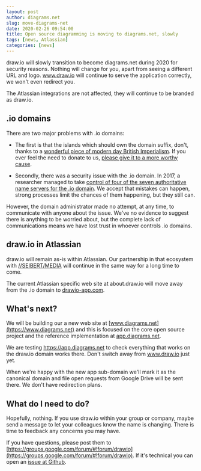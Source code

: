 ```yaml
---
layout: post
author: diagrams.net
slug: move-diagrams-net
date: 2020-02-26 09:54:00
title: Open source diagramming is moving to diagrams.net, slowly
tags: [news, Atlassian]
categories: [news]
---
```


draw.io will slowly transition to become diagrams.net during 2020 for security reasons. Nothing will change for you, apart from seeing a different URL and logo. www.draw.io will continue to serve the application correctly, we won't even redirect you.

The Atlassian integrations are not affected, they will continue to be branded as draw.io.

## .io domains

There are two major problems with .io domains:

- The first is that the islands which should own the domain suffix, don't, thanks to a [wonderful piece of modern day British Imperialism](https://gigaom.com/2014/06/30/the-dark-side-of-io-how-the-u-k-is-making-web-domain-profits-from-a-shady-cold-war-land-deal/). If you ever feel the need to donate to us, [please give it to a more worthy cause](https://www.chagossupport.org.uk/).

- Secondly, there was a security issue with the .io domain. In 2017, a researcher managed to take [control of four of the seven authoritative name servers for the .io domain](https://thehackerblog.com/the-io-error-taking-control-of-all-io-domains-with-a-targeted-registration/). We accept that mistakes can happen, strong processes limit the chances of them happening, but they still can.

However, the domain administrator made no attempt, at any time, to communicate with anyone about the issue. We've no evidence to suggest there is anything to be worried about, but the complete lack of communications means we have lost trust in whoever controls .io domains.

## draw.io in Atlassian

draw.io will remain as-is within Atlassian. Our partnership in that ecosystem with [//SEIBERT/MEDIA](https://seibert-media.com) will continue in the same way for a long time to come.

The current Atlassian specific web site at about.draw.io will move away from the .io domain to [drawio-app.com](https://drawio-app.com).

## What's next?

We will be building our a new web site at [www.diagrams.net](https://www.diagrams.net) and this is focused on the core open source project and the reference implementation at [app.diagrams.net](https://app.diagrams.net).

We are testing https://app.diagrams.net to check everything that works on the draw.io domain works there. Don't switch away from www.draw.io just yet.

When we're happy with the new app sub-domain we'll mark it as the canonical domain and file open requests from Google Drive will be sent there. We don't have redirection plans.

## What do I need to do?

Hopefully, nothing. If you use draw.io within your group or company, maybe send a message to let your colleagues know the name is changing. There is time to feedback any concerns you may have.

If you have questions, please post them to [https://groups.google.com/forum/#!forum/drawio](https://groups.google.com/forum/#!forum/drawio). If it's technical you can open an [issue at Github](https://github.com/jgraph/drawio/issues).

